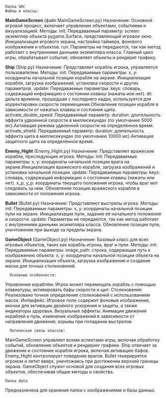 	Папка SRC
	Файлы и классы:

__MainGameScreen__ (файл MainGameScreen.py)
Назначение: Основной игровой процесс, включает управление объектами, событиями и визуализацией.
Методы:
init: Передаваемый параметр: screen: экземпляр объекта pygame.Surface, представляющий игровое окно. Инициализация игрового экрана, настройка таймера, фонового изображения и объектов.
run: Параметры не передаются, так как метод работает с внутренними данными экземпляра класса. Главный цикл игры, обрабатывает события, обновляет объекты и рендерит графику.

__Ship__ (Ship.py)
Назначение: Представляет корабль игрока, управляется пользователем.
Методы:
init: Передаваемые параметры: x, y: координаты начальной позиции корабля на экране. Инициализация корабля, загрузка изображений, установка скорости и других параметров.
update: Передаваемые параметры: keys: словарь, содержащий информацию о состоянии клавиш (нажаты или нет). dt: дельта времени, прошедшая с последнего кадра, используется для корректировки скорости перемещения.Обновление позиции корабля в зависимости от нажатых клавиш и состояния щита.
activate_double_speed: Передаваемый параметр: duration: длительность эффекта удвоенной скорости в миллисекундах (по умолчанию 5000 мс).Активация режима удвоенной скорости на определённое время.
activate_shield: Передаваемый параметр: duration: длительность эффекта щита в миллисекундах (по умолчанию 10000 мс).Активация защитного щита на определённое время.

__Enemy_Hight__ (Enemy_Hight.py)
Назначение: Представляет вражеские корабли, преследующие игрока.
Методы:
init: Передаваемые параметры: x, y: координаты начальной позиции врага на экране.Инициализация вражеского корабля, загрузка изображений и установка начальной позиции.
update: Передаваемые параметры: keys: словарь, содержащий информацию о состоянии клавиш (нажаты или нет). x_p, y_p: координаты текущего положения игрока, чтобы враг мог следовать за ним. Обновление позиции вражеского корабля в зависимости от положения игрока.

__Bullet__ (Bullet.py)
Назначение: Представляют выстрелы игрока.
Методы:
init: Передаваемые параметры: x, y: координаты начальной позиции пули на экране. Инициализация пули, задание её начального положения и скорости.
update: Параметры не передаются, так как метод работает с внутренними данными экземпляра класса. Обновление позиции пули, уничтожение при выходе за пределы экрана.

__GameObject__ (GameObject.py)
Назначение: Базовый класс для всех игровых объектов, таких как корабль игрока, враг и пули.
Методы:
init: Передаваемые параметры: image_path: строка, содержащая путь к изображению объекта.
x, y: координаты начальной позиции объекта на экране. Инициализация объекта, загрузка изображения и создание маски для точных столкновений.

	  Основные особенности:
Управление кораблём: Игрок может перемещать корабль с помощью клавиатуры, активировать бафы скорости и щит.
Столкновения: Реализовано точное определение столкновений с использованием масок.
Интерфейс: Игровое поле содержит фоновые изображения, иконки для активации двойного ускорения и защиты, а также индикаторы здоровья.
Визуальные эффекты: Анимации движения кораблей и пуль, изменение изображений в зависимости от направления движения, взрывы при попадании выстрелов.

	  Логическая связь классов:
MainGameScreen управляет всеми аспектами игры, включая обработку событий, обновление объектов и рендеринг графики.
Ship отвечает за движение и состояние корабля игрока, включая активацию бафов.
Enemy_Hight контролирует поведение врагов.
Bullet генерируется игроком и летит вверх, уничтожаясь при достижении верхней границы экрана.
GameObject служит основой для создания всех игровых объектов, обеспечивая общие методы и свойства.

	Папка data
 Предназначена для хранения папки с изображениями и базы данных.

